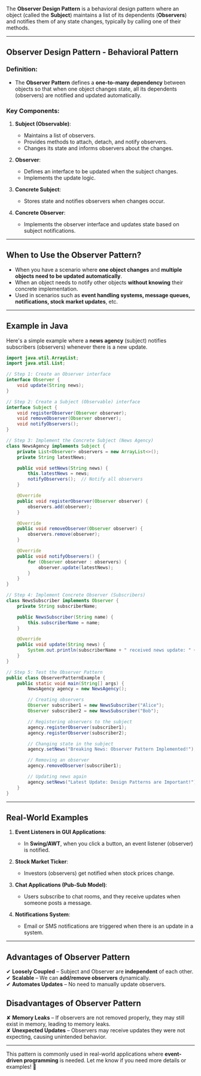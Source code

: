The **Observer Design Pattern** is a behavioral design pattern where an object (called the **Subject**) maintains a list of its dependents (**Observers**) and notifies them of any state changes, typically by calling one of their methods.

---

## **Observer Design Pattern - Behavioral Pattern**
### **Definition**:
- The **Observer Pattern** defines a **one-to-many dependency** between objects so that when one object changes state, all its dependents (observers) are notified and updated automatically.

### **Key Components**:
1. **Subject (Observable)**:
   - Maintains a list of observers.
   - Provides methods to attach, detach, and notify observers.
   - Changes its state and informs observers about the changes.

2. **Observer**:
   - Defines an interface to be updated when the subject changes.
   - Implements the update logic.

3. **Concrete Subject**:
   - Stores state and notifies observers when changes occur.

4. **Concrete Observer**:
   - Implements the observer interface and updates state based on subject notifications.

---

## **When to Use the Observer Pattern?**
- When you have a scenario where **one object changes** and **multiple objects need to be updated automatically**.
- When an object needs to notify other objects **without knowing** their concrete implementation.
- Used in scenarios such as **event handling systems, message queues, notifications, stock market updates**, etc.

---

## **Example in Java**
Here's a simple example where a **news agency** (subject) notifies subscribers (observers) whenever there is a new update.

```java
import java.util.ArrayList;
import java.util.List;

// Step 1: Create an Observer interface
interface Observer {
    void update(String news);
}

// Step 2: Create a Subject (Observable) interface
interface Subject {
    void registerObserver(Observer observer);
    void removeObserver(Observer observer);
    void notifyObservers();
}

// Step 3: Implement the Concrete Subject (News Agency)
class NewsAgency implements Subject {
    private List<Observer> observers = new ArrayList<>();
    private String latestNews;

    public void setNews(String news) {
        this.latestNews = news;
        notifyObservers();  // Notify all observers
    }

    @Override
    public void registerObserver(Observer observer) {
        observers.add(observer);
    }

    @Override
    public void removeObserver(Observer observer) {
        observers.remove(observer);
    }

    @Override
    public void notifyObservers() {
        for (Observer observer : observers) {
            observer.update(latestNews);
        }
    }
}

// Step 4: Implement Concrete Observer (Subscribers)
class NewsSubscriber implements Observer {
    private String subscriberName;

    public NewsSubscriber(String name) {
        this.subscriberName = name;
    }

    @Override
    public void update(String news) {
        System.out.println(subscriberName + " received news update: " + news);
    }
}

// Step 5: Test the Observer Pattern
public class ObserverPatternExample {
    public static void main(String[] args) {
        NewsAgency agency = new NewsAgency();

        // Creating observers
        Observer subscriber1 = new NewsSubscriber("Alice");
        Observer subscriber2 = new NewsSubscriber("Bob");

        // Registering observers to the subject
        agency.registerObserver(subscriber1);
        agency.registerObserver(subscriber2);

        // Changing state in the subject
        agency.setNews("Breaking News: Observer Pattern Implemented!");

        // Removing an observer
        agency.removeObserver(subscriber1);

        // Updating news again
        agency.setNews("Latest Update: Design Patterns are Important!");
    }
}
```

---

## **Real-World Examples**
1. **Event Listeners in GUI Applications**:
   - In **Swing/AWT**, when you click a button, an event listener (observer) is notified.
  
2. **Stock Market Ticker**:
   - Investors (observers) get notified when stock prices change.

3. **Chat Applications (Pub-Sub Model)**:
   - Users subscribe to chat rooms, and they receive updates when someone posts a message.

4. **Notifications System**:
   - Email or SMS notifications are triggered when there is an update in a system.

---

## **Advantages of Observer Pattern**
✔ **Loosely Coupled** – Subject and Observer are **independent** of each other.  
✔ **Scalable** – We can **add/remove observers** dynamically.  
✔ **Automates Updates** – No need to manually update observers.  

## **Disadvantages of Observer Pattern**
✘ **Memory Leaks** – If observers are not removed properly, they may still exist in memory, leading to memory leaks.  
✘ **Unexpected Updates** – Observers may receive updates they were not expecting, causing unintended behavior.  

---

This pattern is commonly used in real-world applications where **event-driven programming** is needed. Let me know if you need more details or examples! 🚀
